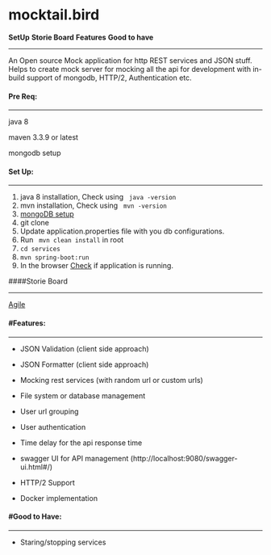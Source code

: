 # 							mocktail.bird

**SetUp** 				**Storie Board** 				**Features** 				**Good to have**

______



An Open source Mock application for http REST services and JSON stuff. Helps to create mock server for mocking all the api  for development with in-build support of mongodb, HTTP/2, Authentication etc.

#### Pre Req:

--------------

java 8

maven 3.3.9 or latest

mongodb setup



#### Set Up:

------

1. java 8 installation, Check using ``` java -version```
2. mvn installation, Check using ``` mvn -version```
3. [mongoDB setup]( https://github.com/mocktaillbird/docs.mocktail.bird )
4. git clone 
5. Update application.properties file with you db configurations.
6. Run ``` mvn clean install``` in root
7. ```cd services```
8. ```mvn spring-boot:run```
9. In the browser [Check](http://localhost:9080/swagger-ui.html) if application is running.

####Storie Board

___

[Agile](https://trello.com/b/SYCJdKCZ/mocktailbird)

####  #Features:

-----------------

* JSON Validation (client side approach)

* JSON Formatter (client side approach)

* Mocking rest services (with random url or custom urls)

* File system or database management

* User url grouping

* User authentication

* Time delay for the api response time

* swagger UI for API management (http://localhost:9080/swagger-ui.html#/)

* HTTP/2 Support

* Docker implementation

  

#### #Good to Have:

_______

* Staring/stopping services





